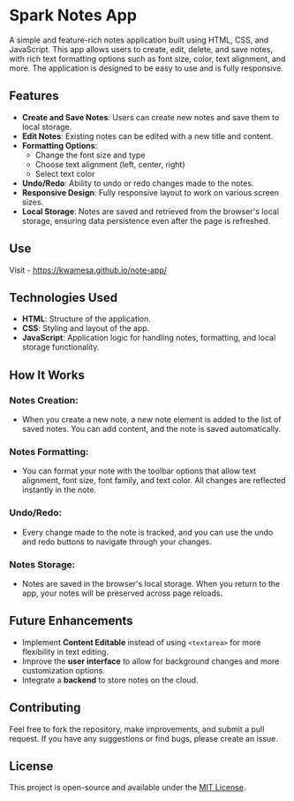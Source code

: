 # Spark Notes App

A simple and feature-rich notes application built using HTML, CSS, and JavaScript. This app allows users to create, edit, delete, and save notes, with rich text formatting options such as font size, color, text alignment, and more. The application is designed to be easy to use and is fully responsive.

## Features

- **Create and Save Notes**: Users can create new notes and save them to local storage.
- **Edit Notes**: Existing notes can be edited with a new title and content.
- **Formatting Options**: 
  - Change the font size and type
  - Choose text alignment (left, center, right)
  - Select text color
- **Undo/Redo**: Ability to undo or redo changes made to the notes.
- **Responsive Design**: Fully responsive layout to work on various screen sizes.
- **Local Storage**: Notes are saved and retrieved from the browser's local storage, ensuring data persistence even after the page is refreshed.
  
## Use
Visit - https://kwamesa.github.io/note-app/


## Technologies Used

- **HTML**: Structure of the application.
- **CSS**: Styling and layout of the app.
- **JavaScript**: Application logic for handling notes, formatting, and local storage functionality.

## How It Works

### Notes Creation:
- When you create a new note, a new note element is added to the list of saved notes. You can add content, and the note is saved automatically.

### Notes Formatting:
- You can format your note with the toolbar options that allow text alignment, font size, font family, and text color. All changes are reflected instantly in the note.

### Undo/Redo:
- Every change made to the note is tracked, and you can use the undo and redo buttons to navigate through your changes.

### Notes Storage:
- Notes are saved in the browser's local storage. When you return to the app, your notes will be preserved across page reloads.

## Future Enhancements

- Implement **Content Editable** instead of using `<textarea>` for more flexibility in text editing.
- Improve the **user interface** to allow for background changes and more customization options.
- Integrate a **backend** to store notes on the cloud.

## Contributing

Feel free to fork the repository, make improvements, and submit a pull request. If you have any suggestions or find bugs, please create an issue.

## License

This project is open-source and available under the [MIT License](LICENSE).
